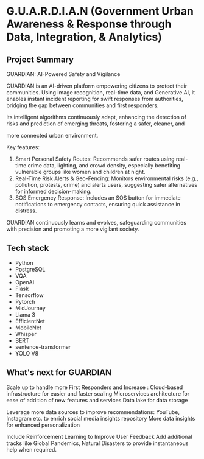 # G.U.A.R.D.I.A.N (Government Urban Awareness & Response through Data, Integration, & Analytics)

## Project Summary

GUARDIAN: AI-Powered Safety and Vigilance

GUARDIAN is an AI-driven platform empowering citizens to protect their communities. 
Using image recognition, real-time data, and Generative AI, it enables instant incident 
reporting for swift responses from authorities, bridging the gap between communities and first responders.

Its intelligent algorithms continuously adapt, enhancing the detection of risks 
and prediction of emerging threats, fostering a safer, cleaner, and 

more connected urban environment.

Key features:
1. Smart Personal Safety Routes: Recommends safer routes using real-time crime data, 
lighting, and crowd density, especially benefiting vulnerable groups like women and children at night.
2. Real-Time Risk Alerts & Geo-Fencing: Monitors environmental risks (e.g., pollution, protests, crime) 
and alerts users, suggesting safer alternatives for informed decision-making.
3. SOS Emergency Response: Includes an SOS button for immediate notifications to emergency contacts, 
ensuring quick assistance in distress.

GUARDIAN continuously learns and evolves, safeguarding communities with precision and promoting a more vigilant society. 



## Tech stack

- Python
- PostgreSQL
- VQA
- OpenAI
- Flask
- Tensorflow
- Pytorch
- MidJourney
- Llama 3
- EfficientNet
- MobileNet
- Whisper
- BERT
- sentence-transformer
- YOLO V8



## What's next for GUARDIAN

Scale up to handle more First Responders and Increase :
Cloud-based infrastructure for easier and faster scaling
Microservices architecture for ease of addition of new features and services 
Data lake for data storage

Leverage more data sources to improve recommendations:
YouTube, Instagram etc.  to enrich social media insights repository
More data insights for enhanced personalization

Include Reinforcement Learning to Improve User Feedback
Add additional tracks like Global Pandemics, Natural Disasters to provide instantaneous help when required.



